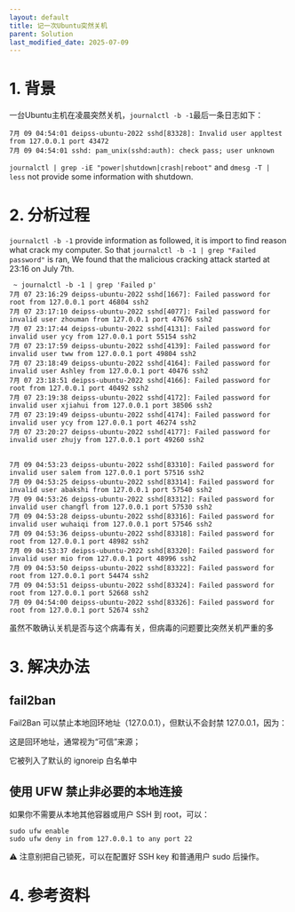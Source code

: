 ```yaml
---
layout: default
title: 记一次Ubuntu突然关机
parent: Solution
last_modified_date: 2025-07-09
---
```


# 1. 背景

一台Ubuntu主机在凌晨突然关机，`journalctl -b -1`最后一条日志如下：

```text
7月 09 04:54:01 deipss-ubuntu-2022 sshd[83328]: Invalid user appltest from 127.0.0.1 port 43472
7月 09 04:54:01 sshd: pam_unix(sshd:auth): check pass; user unknown
```

`journalctl | grep -iE "power|shutdown|crash|reboot"` and `dmesg -T | less` not provide some information with shutdown.

# 2. 分析过程

`journalctl -b -1` provide information as followed, it is import to find reason what crack my computer.
So that `journalctl -b -1 | grep "Failed password"` is ran,
We found that the malicious cracking attack started at 23:16 on July 7th.

```text
 ~ journalctl -b -1 | grep 'Failed p'     
7月 07 23:16:29 deipss-ubuntu-2022 sshd[1667]: Failed password for root from 127.0.0.1 port 46804 ssh2
7月 07 23:17:10 deipss-ubuntu-2022 sshd[4077]: Failed password for invalid user zhouman from 127.0.0.1 port 47676 ssh2
7月 07 23:17:44 deipss-ubuntu-2022 sshd[4131]: Failed password for invalid user ycy from 127.0.0.1 port 55154 ssh2
7月 07 23:17:59 deipss-ubuntu-2022 sshd[4139]: Failed password for invalid user tww from 127.0.0.1 port 49804 ssh2
7月 07 23:18:49 deipss-ubuntu-2022 sshd[4164]: Failed password for invalid user Ashley from 127.0.0.1 port 40476 ssh2
7月 07 23:18:51 deipss-ubuntu-2022 sshd[4166]: Failed password for root from 127.0.0.1 port 40492 ssh2
7月 07 23:19:38 deipss-ubuntu-2022 sshd[4172]: Failed password for invalid user xjiahui from 127.0.0.1 port 38506 ssh2
7月 07 23:19:49 deipss-ubuntu-2022 sshd[4174]: Failed password for invalid user ycy from 127.0.0.1 port 46274 ssh2
7月 07 23:20:27 deipss-ubuntu-2022 sshd[4177]: Failed password for invalid user zhujy from 127.0.0.1 port 49260 ssh2


7月 09 04:53:23 deipss-ubuntu-2022 sshd[83310]: Failed password for invalid user salem from 127.0.0.1 port 57516 ssh2
7月 09 04:53:25 deipss-ubuntu-2022 sshd[83314]: Failed password for invalid user abakshi from 127.0.0.1 port 57540 ssh2
7月 09 04:53:26 deipss-ubuntu-2022 sshd[83312]: Failed password for invalid user changfl from 127.0.0.1 port 57530 ssh2
7月 09 04:53:28 deipss-ubuntu-2022 sshd[83316]: Failed password for invalid user wuhaiqi from 127.0.0.1 port 57546 ssh2
7月 09 04:53:36 deipss-ubuntu-2022 sshd[83318]: Failed password for root from 127.0.0.1 port 48982 ssh2
7月 09 04:53:37 deipss-ubuntu-2022 sshd[83320]: Failed password for invalid user mio from 127.0.0.1 port 48996 ssh2
7月 09 04:53:50 deipss-ubuntu-2022 sshd[83322]: Failed password for root from 127.0.0.1 port 54474 ssh2
7月 09 04:53:51 deipss-ubuntu-2022 sshd[83324]: Failed password for root from 127.0.0.1 port 52668 ssh2
7月 09 04:54:00 deipss-ubuntu-2022 sshd[83326]: Failed password for root from 127.0.0.1 port 52674 ssh2
```

虽然不敢确认关机是否与这个病毒有关，但病毒的问题要比突然关机严重的多

# 3. 解决办法

## fail2ban

Fail2Ban 可以禁止本地回环地址（127.0.0.1），但默认不会封禁 127.0.0.1，因为：

这是回环地址，通常视为“可信”来源；

它被列入了默认的 ignoreip 白名单中

## 使用 UFW 禁止非必要的本地连接

如果你不需要从本地其他容器或用户 SSH 到 root，可以：

```text
sudo ufw enable
sudo ufw deny in from 127.0.0.1 to any port 22
```

⚠️ 注意别把自己锁死，可以在配置好 SSH key 和普通用户 sudo 后操作。

# 4. 参考资料